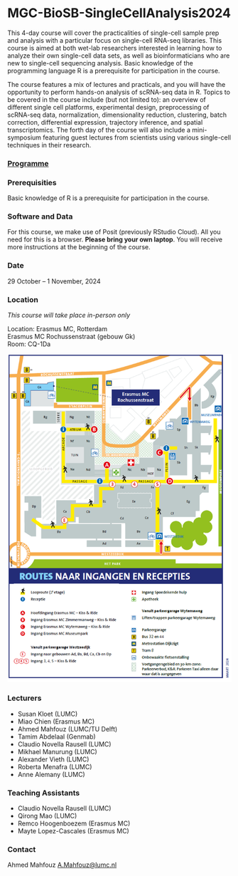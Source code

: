 # MGC-BioSB-SingleCellAnalysis2024

This 4-day course will cover the practicalities of single-cell sample prep and analysis with a particular focus on single-cell RNA-seq libraries. This course is aimed at both wet-lab researchers interested in learning how to analyze their own single-cell data sets, as well as bioinformaticians who are new to single-cell sequencing analysis. Basic knowledge of the programming language R is a prerequisite for participation in the course.

The course features a mix of lectures and practicals, and you will have the opportunity to perform hands-on analysis of scRNA-seq data in R. Topics to be covered in the course include (but not limited to): an overview of different single cell platforms, experimental design, preprocessing of scRNA-seq data, normalization, dimensionality reduction, clustering, batch correction, differential expression, trajectory inference, and spatial transcriptomics. The forth day of the course will also include a mini-symposium featuring guest lectures from scientists using various single-cell techniques in their research.

### [Programme](Programme.md)

### Prerequisities
Basic knowledge of R is a prerequisite for participation in the course.

### Software and Data
For this course, we make use of Posit (previously RStudio Cloud). All you need for this is a browser. **Please bring your own laptop**. You will receive more instructions at the beginning of the course.

### Date
29 October – 1 November, 2024

### Location
*This course will take place in-person only*

Location: Erasmus MC, Rotterdam  
Erasmus MC Rochussenstraat (gebouw Gk)   
Room: CQ-1Da

![image](./Gebouw_GK.PNG)


### Lecturers
- Susan Kloet (LUMC)
- Miao Chien (Erasmus MC)
- Ahmed Mahfouz (LUMC/TU Delft)
- Tamim Abdelaal (Genmab)
- Claudio Novella Rausell (LUMC)
- Mikhael Manurung (LUMC)
- Alexander Vieth (LUMC)
- Roberta Menafra (LUMC)
- Anne Alemany (LUMC)

### Teaching Assistants
- Claudio Novella Rausell (LUMC)
- Qirong Mao (LUMC)
- Remco Hoogenboezem (Erasmus MC)
- Mayte Lopez-Cascales (Erasmus MC)

### Contact
Ahmed Mahfouz <A.Mahfouz@lumc.nl>
